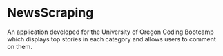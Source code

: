 # NewsScraping
An application developed for the University of Oregon Coding Bootcamp which displays top stories in each category and allows users to comment on them.

